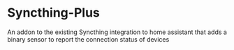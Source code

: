 # Syncthing-Plus
An addon to the existing Syncthing integration to home assistant  that adds a binary sensor to report the connection status of devices
